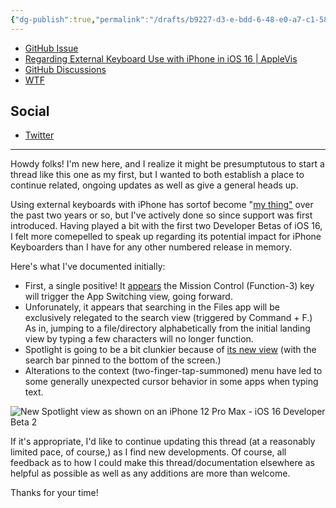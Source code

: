 ```yaml
---
{"dg-publish":true,"permalink":"/drafts/b9227-d3-e-bdd-6-48-e0-a7-c1-58-b0-bea-07-bbf/","dgHomeLink":true,"dgPassFrontmatter":false}
---
```



- [GitHub Issue](https://github.com/ExtraKeys/keys/issues/58)
- [Regarding External Keyboard Use with iPhone in iOS 16 | AppleVis](https://www.applevis.com/forum/ios-ipados/regarding-external-keyboard-use-iphone-ios-16)
- [GitHub Discussions](https://github.com/orgs/ExtraKeys/discussions/59)
- [WTF](https://davidblue.wtf/drafts/B9227D3E-BDD6-48E0-A7C1-58B0BEA07BBF.html) 

## Social

- [Twitter](https://twitter.com/UIKeyCommand/status/1543103971920863232)

---

Howdy folks! I'm new here, and I realize it might be presumptutous to start a thread like this one as my first, but I wanted to both establish a place to continue related, ongoing updates as well as give a general heads up.

Using external keyboards with iPhone has sortof become "[my thing"](https://uikeycommand.com) over the past two years or so, but I've actively done so since support was first introduced. Having played a bit with the first two Developer Betas of iOS 16, I felt more comepelled to speak up regarding its potential impact for iPhone Keyboarders than I have for any other numbered release in memory.

Here's what I've documented initially:

- First, a single positive! It [appears](https://twitter.com/neoyokel/status/1533968485998534661) the Mission Control (Function-3) key will trigger the App Switching view, going forward.
- Unforunately, it appears that searching in the Files app will be exclusively relegated to the search view (triggered by Command + F.) As in, jumping to a file/directory alphabetically from the initial landing view by typing a few characters will no longer function.
- Spotlight is going to be a bit clunkier because of [its new view](https://i.snap.as/O86JlegI.png) (with the search bar pinned to the bottom of the screen.)
- Alterations to the context (two-finger-tap-summoned) menu have led to some generally unexpected cursor behavior in some apps when typing text.

![New Spotlight view as shown on an iPhone 12 Pro Max - iOS 16 Developer Beta 2](https://i.snap.as/O86JlegI.png)

If it's appropriate, I'd like to continue updating this thread (at a reasonably limited pace, of course,) as I find new developments. Of course, all feedback as to how I could make this thread/documentation elsewhere as helpful as possible as well as any additions are more than welcome.

Thanks for your time!